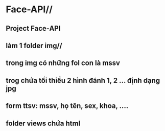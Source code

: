 # Face-API//
## Project Face-API
## làm 1 folder img//
## trong img có những fol con là mssv
## trog chứa tối thiểu 2 hình đánh 1, 2 ... định dạng jpg
## form ttsv: mssv, họ tên, sex, khoa, ....
## folder views chứa html
